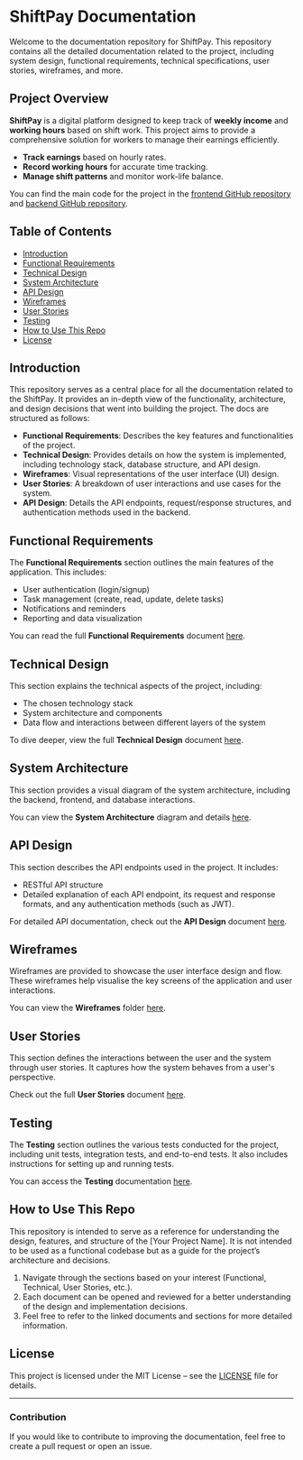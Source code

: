 # ShiftPay Documentation

Welcome to the documentation repository for ShiftPay. This repository contains all the detailed documentation related to the project, including system design, functional requirements, technical specifications, user stories, wireframes, and more.

## Project Overview

**ShiftPay** is a digital platform designed to keep track of **weekly income** and **working hours** based on shift work. This project aims to provide a comprehensive solution for workers to manage their earnings efficiently.

- **Track earnings** based on hourly rates.
- **Record working hours** for accurate time tracking.
- **Manage shift patterns** and monitor work-life balance.


You can find the main code for the project in the [frontend GitHub repository](https://github.com/MinhQuan-Tran/ShiftPay_Frontend) and [backend GitHub repository](https://github.com/MinhQuan-Tran/ShiftPay_Backend).

## Table of Contents

- [Introduction](#introduction)
- [Functional Requirements](#functional-requirements)
- [Technical Design](#technical-design)
- [System Architecture](#system-architecture)
- [API Design](#api-design)
- [Wireframes](#wireframes)
- [User Stories](#user-stories)
- [Testing](#testing)
- [How to Use This Repo](#how-to-use-this-repo)
- [License](#license)

## Introduction

This repository serves as a central place for all the documentation related to the ShiftPay. It provides an in-depth view of the functionality, architecture, and design decisions that went into building the project. The docs are structured as follows:

- **Functional Requirements**: Describes the key features and functionalities of the project.
- **Technical Design**: Provides details on how the system is implemented, including technology stack, database structure, and API design.
- **Wireframes**: Visual representations of the user interface (UI) design.
- **User Stories**: A breakdown of user interactions and use cases for the system.
- **API Design**: Details the API endpoints, request/response structures, and authentication methods used in the backend.

## Functional Requirements

The **Functional Requirements** section outlines the main features of the application. This includes:
- User authentication (login/signup)
- Task management (create, read, update, delete tasks)
- Notifications and reminders
- Reporting and data visualization

You can read the full **Functional Requirements** document [here](docs/functional-requirements.md).

## Technical Design

This section explains the technical aspects of the project, including:
- The chosen technology stack
- System architecture and components
- Data flow and interactions between different layers of the system

To dive deeper, view the full **Technical Design** document [here](docs/technical-design.md).

## System Architecture

This section provides a visual diagram of the system architecture, including the backend, frontend, and database interactions.

You can view the **System Architecture** diagram and details [here](docs/system-architecture.md).

## API Design

This section describes the API endpoints used in the project. It includes:
- RESTful API structure
- Detailed explanation of each API endpoint, its request and response formats, and any authentication methods (such as JWT).

For detailed API documentation, check out the **API Design** document [here](docs/api-design.md).

## Wireframes

Wireframes are provided to showcase the user interface design and flow. These wireframes help visualise the key screens of the application and user interactions.

You can view the **Wireframes** folder [here](docs/wireframes/).

## User Stories

This section defines the interactions between the user and the system through user stories. It captures how the system behaves from a user's perspective.

Check out the full **User Stories** document [here](docs/user-stories.md).

## Testing

The **Testing** section outlines the various tests conducted for the project, including unit tests, integration tests, and end-to-end tests. It also includes instructions for setting up and running tests.

You can access the **Testing** documentation [here](docs/testing.md).

## How to Use This Repo

This repository is intended to serve as a reference for understanding the design, features, and structure of the [Your Project Name]. It is not intended to be used as a functional codebase but as a guide for the project’s architecture and decisions.

1. Navigate through the sections based on your interest (Functional, Technical, User Stories, etc.).
2. Each document can be opened and reviewed for a better understanding of the design and implementation decisions.
3. Feel free to refer to the linked documents and sections for more detailed information.

## License

This project is licensed under the MIT License – see the [LICENSE](LICENSE) file for details.

---

### Contribution

If you would like to contribute to improving the documentation, feel free to create a pull request or open an issue.